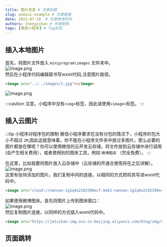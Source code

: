 ```yaml
---
title: 图片资源 # 文章标题
slug: wxmini-example # 文章链接
date: 2022-07-10  # 文章修改时间
authors: Chengzihan # 作者昵称
tags: [微信小程序] # Tag标签
---
```

## 插入本地图片

首先，将图片文件放入 `miniprogram\images` 文件夹中。  
![image.png](https://jetzihan-img.oss-cn-beijing.aliyuncs.com/blog/img/006SHRs9gy1h3p8byeedzj30pw0bgacv.jpg)  
然后在小程序代码编辑窗书写wxml代码,注意图片路径。  

``` html
<image src="../../images/1.jpg"></image>
```

![image.png](https://jetzihan-img.oss-cn-beijing.aliyuncs.com/blog/img/006SHRs9gy1h3p8cuk8emj31240d7qbj.jpg)  

:::caution
注意，小程序中没有`<img>`标签，因此请使用`<image>`标签。
:::

## 插入云图片

:::tip 小程序对程序包的限制
微信小程序要求在没有分包的情况下，小程序的包大小不超过 `2M`,因此这就意味着，你不能在小程序文件夹中放过多图片。那么必要的图片都放在哪呢？你可以使用微信的云开发云存储，将文件放到云存储中进行调用(会产生相关费用），或者使用别的图床工具，例如 `微博图床` （完全免费）。
:::

在这里，比如我要将图片放入云存储中（云存储的开通合使用将在之后讲解）。  
![image.png](https://jetzihan-img.oss-cn-beijing.aliyuncs.com/blog/img/006SHRs9gy1h3p8od820xj315a0o2qh7.jpg)  
这里有张待添加的图片。我们复制中间的连接，以相同的方式把将其写进wxml代码中。  

``` html
<image src="cloud://nannan-1g1q4u2i02398ecf.6e61-nannan-1g1q4u2i02398ecf-1311679880/iPhone 13 Pro Max 1.png"></image>
```

如果使用微博图床。首先将图片上传到图床窗口：  
![image.png](https://jetzihan-img.oss-cn-beijing.aliyuncs.com/blog/img/006SHRs9gy1h3p8r4lj5ej30r20iuwm8.jpg)  
然后复制图片连接，以同样的方式插入wxml代码中。  

``` html
<image src="https://jetzihan-img.oss-cn-beijing.aliyuncs.com/blog/img/006SHRs9gy1h3p8r4lj5ej30r20iuwm8.jpg"></image>
```

## 页面跳转
